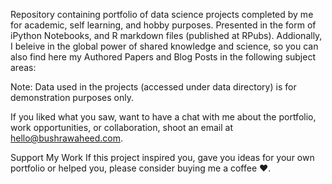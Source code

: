 Repository containing portfolio of data science projects completed by me for academic, self learning, and hobby purposes. Presented in the form of iPython Notebooks, and R markdown files (published at RPubs). Addionally, I beleive in the global power of shared knowledge and science, so you can also find here my Authored Papers and Blog Posts in the following subject areas:


Note: Data used in the projects (accessed under data directory) is for demonstration purposes only.

If you liked what you saw, want to have a chat with me about the portfolio, work opportunities, or collaboration, shoot an email at hello@bushrawaheed.com.

Support My Work
If this project inspired you, gave you ideas for your own portfolio or helped you, please consider buying me a coffee ❤️.
